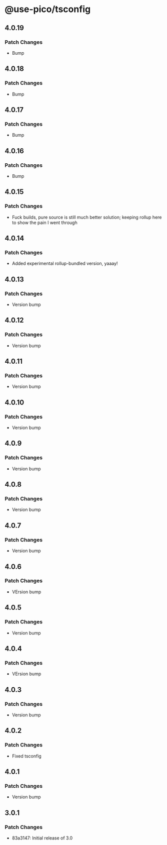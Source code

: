 # @use-pico/tsconfig

## 4.0.19

### Patch Changes

- Bump

## 4.0.18

### Patch Changes

- Bump

## 4.0.17

### Patch Changes

- Bump

## 4.0.16

### Patch Changes

- Bump

## 4.0.15

### Patch Changes

- Fuck builds, pure source is still much better solution; keeping rollup here to show the pain I went through

## 4.0.14

### Patch Changes

- Added experimental rollup-bundled version, yaaay!

## 4.0.13

### Patch Changes

- Version bump

## 4.0.12

### Patch Changes

- Version bump

## 4.0.11

### Patch Changes

- Version bump

## 4.0.10

### Patch Changes

- Version bump

## 4.0.9

### Patch Changes

- Version bump

## 4.0.8

### Patch Changes

- Version bump

## 4.0.7

### Patch Changes

- Version bump

## 4.0.6

### Patch Changes

- VErsion bump

## 4.0.5

### Patch Changes

- Version bump

## 4.0.4

### Patch Changes

- VErsion bump

## 4.0.3

### Patch Changes

- Version bump

## 4.0.2

### Patch Changes

- Fixed tsconfig

## 4.0.1

### Patch Changes

- Version bump

## 3.0.1

### Patch Changes

- 83a3147: Initial release of 3.0
